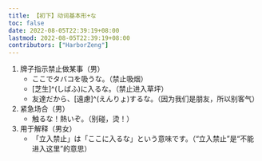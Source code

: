 ```yaml
---
title: 【初下】动词基本形+な
toc: false
date: 2022-08-05T22:39:19+08:00
lastmod: 2022-08-05T22:39:19+08:00
contributors: ["HarborZeng"]
---
```


1. 牌子指示禁止做某事（男）
   - ここでタバコを吸うな。（禁止吸烟）
   - [芝生]^(しばふ)に入るな。（禁止进入草坪）
   - 友達だから、[遠慮]^(えんりょ)するな。（因为我们是朋友，所以别客气）
2. 紧急场合（男）
   - 触るな！熱いぞ。（别碰，烫！）
3. 用于解释（男女）
   - 「立入禁止」は「ここに入るな」という意味です。（“立入禁止”是“不能进入这里”的意思）

